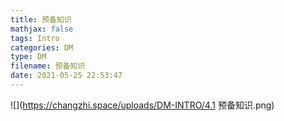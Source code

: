 ```yaml
---
title: 预备知识
mathjax: false
tags: Intro
categories: DM
type: DM
filename: 预备知识
date: 2021-05-25 22:53:47
---
```


<!--more -->

![](https://changzhi.space/uploads/DM-INTRO/4.1 预备知识.png)



